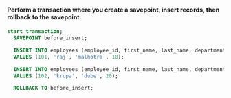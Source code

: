 ####  Perform a transaction where you create a savepoint, insert records, then rollback to the savepoint.
```sql
start transaction;  
  SAVEPOINT before_insert;

  INSERT INTO employees (employee_id, first_name, last_name, department_id)
  VALUES (101, 'raj', 'malhotra', 10);

  INSERT INTO employees (employee_id, first_name, last_name, department_id)
  VALUES (102, 'krupa', 'dube', 20);

  ROLLBACK TO before_insert;


```